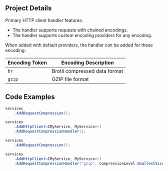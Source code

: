 ## Project Details

Primary HTTP client handler features:

- The handler supports requests with chained encodings.
- The handler supports custom encoding providers for any encoding.

When added with default providers, the handler can be added for these encoding:

| Encoding Token | Encoding Description |
| --- | --- |
| `br` | Brotli compressed data format |
| `gzip` | GZIP file format |

## Code Examples

```cs
services
    .AddRequestCompression();

services
    .AddHttpClient<IMyService, MyService>()
    .AddRequestCompressionHandler();
```
```cs
services
    .AddRequestCompression();

services
    .AddHttpClient<IMyService, MyService>()
    .AddRequestCompressionHandler("gzip", CompressionLevel.SmallestSize);
```
